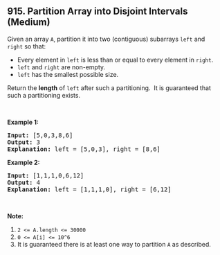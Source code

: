 <!--|This file generated by command(leetcode description); DO NOT EDIT.    |-->
<!--+----------------------------------------------------------------------+-->
<!--|@author    Openset <openset.wang@gmail.com>                           |-->
<!--|@link      https://github.com/openset                                 |-->
<!--|@home      https://github.com/openset/leetcode                        |-->
<!--+----------------------------------------------------------------------+-->

## 915. Partition Array into Disjoint Intervals (Medium)

<p>Given an array <code>A</code>, partition it&nbsp;into two (contiguous) subarrays&nbsp;<code>left</code>&nbsp;and <code>right</code>&nbsp;so that:</p>

<ul>
	<li>Every element in <code>left</code>&nbsp;is less than or equal to every element in <code>right</code>.</li>
	<li><code>left</code> and <code>right</code> are non-empty.</li>
	<li><code>left</code>&nbsp;has the smallest possible size.</li>
</ul>

<p>Return the <strong>length</strong> of <code>left</code> after such a partitioning.&nbsp; It is guaranteed that such a partitioning exists.</p>

<p>&nbsp;</p>

<p><strong>Example 1:</strong></p>

<pre>
<strong>Input: </strong><span id="example-input-1-1">[5,0,3,8,6]</span>
<strong>Output: </strong><span id="example-output-1">3</span>
<strong>Explanation: </strong>left = [5,0,3], right = [8,6]
</pre>

<div>
<p><strong>Example 2:</strong></p>

<pre>
<strong>Input: </strong><span id="example-input-2-1">[1,1,1,0,6,12]</span>
<strong>Output: </strong><span id="example-output-2">4</span>
<strong>Explanation: </strong>left = [1,1,1,0], right = [6,12]
</pre>

<p>&nbsp;</p>
</div>

<p><strong>Note:</strong></p>

<ol>
	<li><code>2 &lt;= A.length&nbsp;&lt;= 30000</code></li>
	<li><code>0 &lt;= A[i] &lt;= 10^6</code></li>
	<li>It is guaranteed there is at least one way to partition <code>A</code> as described.</li>
</ol>

<div>
<div>&nbsp;</div>
</div>
